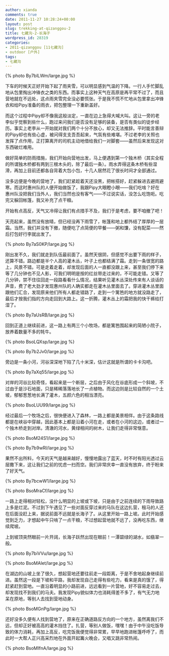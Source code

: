 ```yaml
---
author: xianda
comments: true
date: 2011-11-27 10:28:24+00:00
layout: post
slug: trekking-at-qizanggou-2
title: 七藏沟-2-长海子
wordpress_id: 28319
categories:
- 2011-qizanggou [11七藏沟]
- outdoor [户外]
tags:
- 七藏沟
---
```




{% photo By7blLWm/large.jpg %}



下车的时候天正好开始下起了雨夹雪，可以明显感到气温的下降。一行人手忙脚乱地从包里掏出冲锋衣之类的东西。而事实上这种天气在高原是再平常不过了，而且营地就在不远处，这点雨夹雪完全没必要慌张。于是我不慌不忙地从包里拿出冲锋衣和给Pipy准备的雨衣，把包整理一下重新盖好。



而这个过程中Pipy却不像我这般淡定，一直在边上急得大喊大叫。这让一旁的老李似乎觉察到些什么，跑过来问我们是否没有足够的装备，是否有类似的徒步经历。事实上老李从一开始就对我们两个十分不放心，却又无法推辞。平时能言善辩的Pipy却也有些心虚，被问得支支吾吾起来，气氛有些难堪。不过老李的关照也发挥了点作用，正打算离开的司机主动地借给我们一对脚套——虽然后来发现这对东西破烂难用。



做好简单的防雨措施，我们开始向营地出发，马上便遇到第一个独木桥（其实全程的所谓独木桥都有两到三根木头的，除了最后一条）。雨水弄得这条木桥有些湿滑，再加上目前还都各自背着大包小包，十几人居然花了很长时间才全部通过。



没多远便是今晚的营地了，我们赶紧趁着天还没黑，把帐搭好，赶紧躲进去避雨避寒。而这时惠州队的人便开始做饭了，我跟Pipy大眼瞪小眼——我们吃啥？好在惠州队没把我们当外人，我们当然也没有客气——不过说实话，没怎么吃饱呃。吃完又躲回帐篷，我又补充了点干粮。



开始有点高反，天气又冷得让我们有点措手不及，我们于是考虑，要不咱撤了吧！

 <!-- more -->

天亮起来，虽然没有放晴，但已经没再下雨雪了，帐篷和地上都外结了厚厚的一层霜。当然，我们并没有下撤，随便吃了点简便的早餐——粥和馕，没有配菜——然后打包好行李就出发了。



{% photo By7aS0KP/large.jpg %}



刚出发不久，我们就走到队伍最前面了。虽然天很阴，但感觉不出要下雨的样子，还算不错。路边都是半个人高的灌木丛，叶子上也都结满了霜。走到一条很宽的路上，风景不错。可是走着走着，却发现后面的人一直都没跟上来，甚至我们停下来等了几分钟也不见人影，可我们明明是按的红丝带走过来的，不可能走错。又等了几分钟，禁不住往回走一段路看看什么情况，结果听见灌木丛深处传来有人谈话的声音，费了老大劲才发现惠州队的人确实都走在灌木丛里面去了。穿进灌木丛里面跟他们汇合，发现原来他们所有人都走错路了，走到一个篱笆的地方就没路走了，最后才按我们指的方向走回到大路上。这一折腾，灌木丛上的霜把我的快干裤给打湿了。



{% photo By7aUsRB/large.jpg %}



回到正道上继续前进，这一路上有两三个小牧场，都是篱笆围起来的简陋小院子，放养着数量不多的牦牛。



{% photo BsoLQXsp/large.jpg %}



{% photo By7b2Jv0/large.jpg %}



旁边是一条小河，河谷深深地下陷了几十米深，估计这就是所谓的卡卡沟吧。



{% photo By7aXq55/large.jpg %}



对岸的河谷比较奇怪，看起来是一个断层，之后由于风化在谷底形成一个斜坡，不过由于是沙石地面，只是稀稀落落地长了一点植物。而这边则是比较自然的一个土坡，郁郁葱葱地长满了灌木，五颜六色的相当漂亮。



{% photo BsoLUU99/large.jpg %}



经过最后一个牧场之后，很快便进入了森林，一路上都是美景相伴。由于这条路线都是在峡谷中穿越，因此基本上都是沿着小河在走，或者在小河的这边，或者过一个独木桥走到对岸。清澈的河水，黄绿相间的树木，让我们走得非常惬意。



{% photo BsoM24S1/large.jpg %}



{% photo By7b9wRI/large.jpg %}




果然不出所料，今天的天气是越来越好，慢慢地露出了蓝天，时不时有阳光透过云层撒下来，这让我们之前的忧虑一扫而空。我们非常庆幸一直没有放弃，终于盼来了好天气。


{% photo By7bcwW1/large.jpg %}



{% photo BsoMraCf/large.jpg %}



一路上走得相对轻松，没什么明显的上坡或下坡，只是由于之前连续的下雨导致路上多是烂泥。不过到下午遇见了一些对面反穿过来的马队在这边扎营，租马的人还在后面没赶上来，据说前面不远就是长海子了。从这里开始一路上坡。此时开始感觉到乏力，才想起中午只啃了一点干粮，不过想起营地就不远了，没再吃东西，继续爬坡。



上到坡顶突然眼前一片开阔，长海子跃然出现在眼前！一潭碧绿的湖水，如翡翠一般。



{% photo By7biVVu/large.jpg %}



{% photo BsoMAlet/large.jpg %}



在湖边的山坡上坐了很久，想起营地还要往前走一段距离，于是不舍地起身继续前进。虽然这一段是下坡和平路，我却发现自己走得有些吃力，看来是真的饿了，得赶紧赶到营地。一直沿着明显的小路前进，远远看到一片营地，好不容易走过去，却发现找不到我们的马夫。我发现Pipy貌似体力也消耗得差不多了，有气无力地呆在原地，等别人去找到营地动身。



{% photo BsoMGnPg/large.jpg %}



还好没多久便有人找到营地了，原来在正确道路反方向的一个地方，虽然离我们不远，但却正好被高高的灌木挡住了。扎营，等别人做饭，嘿嘿！由于中午没吃饭导致的体力消耗，再加上高反，吃完饭我便觉得非常累，早早地跑进帐篷呼呼了，而此时一大帮人正兴高采烈地在外面开起篝火晚会，又唱又跳非常热闹。



{% photo BsoMIfnA/large.jpg %}
